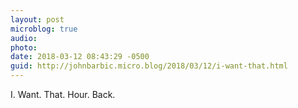 ```yaml
---
layout: post
microblog: true
audio: 
photo: 
date: 2018-03-12 08:43:29 -0500
guid: http://johnbarbic.micro.blog/2018/03/12/i-want-that.html
---
```

I. Want. That. Hour. Back.
